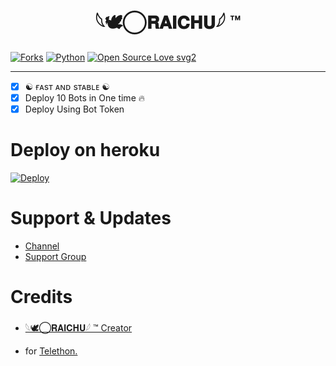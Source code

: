 <h1 align="center">
  <b> 𓆩🕊️⃝𝐑𝐀𝐈𝐂𝐇𝐔𓆪 ™</b>
</h1>

[![Forks](https://img.shields.io/github/forks/AT-WORLDS-END/HeartHackerSpamBot?style=flat-square&color=orange)](https://github.com/AT-WORLDS-END/HeartHackerSpamBot/fork)
[![Python](https://img.shields.io/badge/Python-v3.9.7-blue)](https://www.python.org/)
[![Open Source Love svg2](https://badges.frapsoft.com/os/v2/open-source.svg?v=103)](https://github.com/AT-WORLDS-END/HeartHackerSpamBot)
   
----
 
- [x] ☯︎ ғᴀsᴛ ᴀɴᴅ sᴛᴀʙʟᴇ ☯︎
- [x] Deploy 10 Bots in One time 🔥
- [x] Deploy Using Bot Token 

# Deploy on heroku

[![Deploy](https://www.herokucdn.com/deploy/button.svg)](https://heroku.com/deploy?template=https://github.com/kuldiprathod/HeartHackerSpamBot)


# Support & Updates
* [Channel](https://t.me/SWAMI_DP)
* [Support Group](https://t.me/RAICHU_SPAM_SUPPORT)

# Credits
* [ 𓆩🕊️⃝𝐑𝐀𝐈𝐂𝐇𝐔𓆪 ™ Creator](https://t.me/raichu_xD)


* for [Telethon.](https://github.com/LonamiWebs/Telethon)
